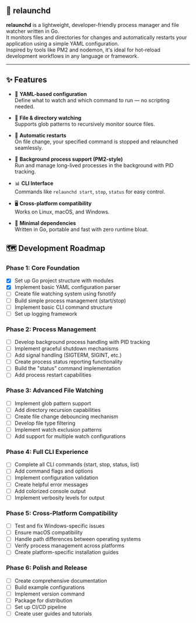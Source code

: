## 🚀 relaunchd

**relaunchd** is a lightweight, developer-friendly process manager and file watcher written in Go.  
It monitors files and directories for changes and automatically restarts your application using a simple YAML configuration.  
Inspired by tools like PM2 and nodemon, it's ideal for hot-reload development workflows in any language or framework.

---

## ✨ Features

- 🔧 **YAML-based configuration**  
  Define what to watch and which command to run — no scripting needed.

- 👀 **File & directory watching**  
  Supports glob patterns to recursively monitor source files.

- 🔄 **Automatic restarts**  
  On file change, your specified command is stopped and relaunched seamlessly.

- 🧠 **Background process support (PM2-style)**  
  Run and manage long-lived processes in the background with PID tracking.

- 📊 **CLI Interface**  
  Commands like `relaunchd start`, `stop`, `status` for easy control.

- 🖥️ **Cross-platform compatibility**  
  Works on Linux, macOS, and Windows.

- 🧪 **Minimal dependencies**  
  Written in Go, portable and fast with zero runtime bloat.



## 🗺️ Development Roadmap

### Phase 1: Core Foundation
- [x] Set up Go project structure with modules
- [x] Implement basic YAML configuration parser
- [ ] Create file watching system using fsnotify
- [ ] Build simple process management (start/stop)
- [ ] Implement basic CLI command structure
- [ ] Set up logging framework

### Phase 2: Process Management
- [ ] Develop background process handling with PID tracking
- [ ] Implement graceful shutdown mechanisms
- [ ] Add signal handling (SIGTERM, SIGINT, etc.)
- [ ] Create process status reporting functionality
- [ ] Build the "status" command implementation
- [ ] Add process restart capabilities

### Phase 3: Advanced File Watching
- [ ] Implement glob pattern support
- [ ] Add directory recursion capabilities
- [ ] Create file change debouncing mechanism
- [ ] Develop file type filtering
- [ ] Implement watch exclusion patterns
- [ ] Add support for multiple watch configurations

### Phase 4: Full CLI Experience
- [ ] Complete all CLI commands (start, stop, status, list)
- [ ] Add command flags and options
- [ ] Implement configuration validation
- [ ] Create helpful error messages
- [ ] Add colorized console output
- [ ] Implement verbosity levels for output

### Phase 5: Cross-Platform Compatibility
- [ ] Test and fix Windows-specific issues
- [ ] Ensure macOS compatibility
- [ ] Handle path differences between operating systems
- [ ] Verify process management across platforms
- [ ] Create platform-specific installation guides

### Phase 6: Polish and Release
- [ ] Create comprehensive documentation
- [ ] Build example configurations
- [ ] Implement version command
- [ ] Package for distribution
- [ ] Set up CI/CD pipeline
- [ ] Create user guides and tutorials
